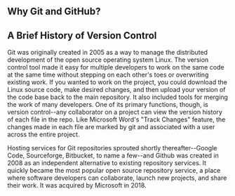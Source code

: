 ## Why Git and GitHub?

## A Brief History of Version Control

Git was originally created in 2005 as a way to manage the distributed development of the open source operating system Linux. The version control tool made it easy for multiple developers to work on the same code at the same time without stepping on each other's toes or overwriting existing work. If you wanted to work on the project, you could download the Linux source code, make desired changes, and then upload your version of the code base back to the main repository. It also included tools for merging the work of many developers. One of its primary functions, though, is version control--any collaborator on a project can view the version history of each file in the repo. Like Microsoft Word's "Track Changes" feature, the changes made in each file are marked by git and associated with a user across the entire project.

Hosting services for Git repositories sprouted shortly thereafter--Google Code, Sourceforge, Bitbucket, to name a few--and Github was created in 2008 as an independent alternative to existing repository services. It quickly became the most popular open source repository service, a place where software developers can collaborate, launch new projects, and share their work. It was acquired by Microsoft in 2018.
